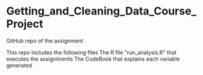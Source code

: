 # Getting_and_Cleaning_Data_Course_Project
GitHub repo of the assignment

This repo includes the following files
The R file "run_analysis.R" that executes the assigniments
The CodeBook that explains each variable generated

